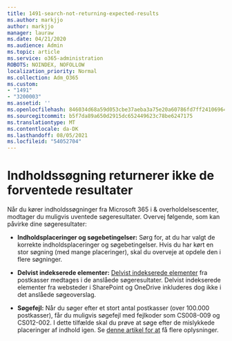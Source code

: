 ```yaml
---
title: 1491-search-not-returning-expected-results
ms.author: markjjo
author: markjjo
manager: lauraw
ms.date: 04/21/2020
ms.audience: Admin
ms.topic: article
ms.service: o365-administration
ROBOTS: NOINDEX, NOFOLLOW
localization_priority: Normal
ms.collection: Adm_O365
ms.custom:
- "1491"
- "3200003"
ms.assetid: ''
ms.openlocfilehash: 846034d68a59d053cbe37aeba3a75e20a60786fd7ff24106964229b1deb77608
ms.sourcegitcommit: b5f7da89a650d2915dc652449623c78be6247175
ms.translationtype: MT
ms.contentlocale: da-DK
ms.lasthandoff: 08/05/2021
ms.locfileid: "54052704"
---
```

# <a name="content-search-not-returning-expected-results"></a>Indholdssøgning returnerer ikke de forventede resultater

Når du kører indholdssøgninger fra Microsoft 365 i & overholdelsescenter, modtager du muligvis uventede søgeresultater. Overvej følgende, som kan påvirke dine søgeresultater:

- **Indholdsplaceringer og søgebetingelser:** Sørg for, at du har valgt de korrekte indholdsplaceringer og søgebetingelser. Hvis du har kørt en stor søgning (med mange placeringer), skal du overveje at opdele den i flere søgninger.

- **Delvist indekserede elementer:**  [Delvist indekserede elementer](https://docs.microsoft.com/microsoft-365/compliance/partially-indexed-items-in-content-search) fra postkasser medtages i de anslåede søgeresultater. Delvist indekserede elementer fra websteder i SharePoint og OneDrive inkluderes dog ikke i det anslåede søgeoverslag.

- **Søgefejl:** Når du søger efter et stort antal postkasser (over 100.000 postkasser), får du muligvis søgefejl med fejlkoder som CS008-009 og CS012-002. I dette tilfælde skal du prøve at søge efter de mislykkede placeringer af indhold igen. Se  [denne artikel for at](https://docs.microsoft.com/microsoft-365/compliance/retry-failed-content-search) få flere oplysninger.
